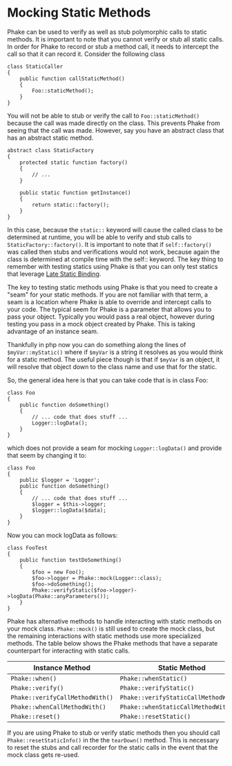 Mocking Static Methods
======================

Phake can be used to verify as well as stub polymorphic calls to static methods. It is important to note that you
cannot verify or stub all static calls. In order for Phake to record or stub a method call, it needs to intercept the
call so that it can record it. Consider the following class

```php-inline
class StaticCaller
{
	public function callStaticMethod()
	{
		Foo::staticMethod();
	}
}
```

You will not be able to stub or verify the call to `Foo::staticMethod()` because the call was made directly on the class.
This prevents Phake from seeing that the call was made. However, say you have an abstract class that has an abstract
static method.

```php-inline
abstract class StaticFactory
{
	protected static function factory()
	{
		// ...
	}

	public static function getInstance()
	{
		return static::factory();
	}
}
```

In this case, because the `static::` keyword will cause the called class to be determined at runtime, you will be able
to verify and stub calls to `StaticFactory::factory()`. It is important to note that if `self::factory()` was called then
stubs and verifications would not work, because again the class is determined at compile time with the self:: keyword.
The key thing to remember with testing statics using Phake is that you can only test statics that leverage [Late Static
Binding](http://www.php.net/manual/en/language.oop5.late-static-bindings.php).

The key to testing static methods using Phake is that you need to create a "seam" for your static methods. If you are
not familiar with that term, a seam is a location where Phake is able to override and intercept calls to your code.
The typical seem for Phake is a parameter that allows you to pass your object. Typically you would pass a real object,
however during testing you pass in a mock object created by Phake. This is taking advantage of an instance seam.

Thankfully in php now you can do something along the lines of `$myVar::myStatic()` where if `$myVar` is a string it
resolves as you would think for a static method. The useful piece though is that if `$myVar` is an object, it will
resolve that object down to the class name and use that for the static.

So, the general idea here is that you can take code that is in class Foo:

```php-inline
class Foo
{
	public function doSomething()
	{
		// ... code that does stuff ...
		Logger::logData();
	}
}
```

which does not provide a seam for mocking `Logger::logData()` and provide that seem by changing it to:

```php-inline
class Foo
{
	public $logger = 'Logger';
	public function doSomething()
	{
		// ... code that does stuff ...
		$logger = $this->logger;
		$logger::logData($data);
	}
}
```

Now you can mock logData as follows:

```php-inline
class FooTest
{
	public function testDoSomething()
	{
		$foo = new Foo();
		$foo->logger = Phake::mock(Logger::class);
		$foo->doSomething();
		Phake::verifyStatic($foo->logger)->logData(Phake::anyParameters());
	}
}
```

Phake has alternative methods to handle interacting with static methods on your mock class. `Phake::mock()` is still
used to create the mock class, but the remaining interactions with static methods use more specialized methods. The
table below shows the Phake methods that have a separate counterpart for interacting with static calls.

| Instance Method                 | Static Method                         |
|---------------------------------|---------------------------------------|
| `Phake::when()`                 | `Phake::whenStatic()`                 |
| `Phake::verify()`               | `Phake::verifyStatic()`               |
| `Phake::verifyCallMethodWith()` | `Phake::verifyStaticCallMethodWith()` |
| `Phake::whenCallMethodWith()`   | `Phake::whenStaticCallMethodWith()`   |
| `Phake::reset()`                | `Phake::resetStatic()`                |

If you are using Phake to stub or verify static methods then you should call `Phake::resetStaticInfo()` in the
the `tearDown()` method. This is necessary to reset the stubs and call recorder for the static calls in the event
that the mock class gets re-used.
